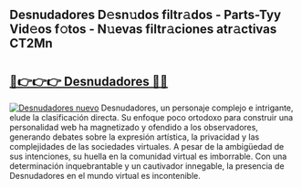 ## Desnudadores D𝚎sn𝚞dos filtr𝚊dos - Parts-Tyy Vid𝚎os f𝚘tos - N𝚞evas filtr𝚊ciones atr𝚊ctivas CT2Mn

# <h2><a href="http://mbb56qk.tromn.icu/?c=Desnudadores">🔗👉👉👉 Desnudadores 🔗🔗</a></h2>

[![Desnudadores nuevo](https://i.imgur.com/pEAQMta.gif)](http://mbb56qk.tromn.icu/?c=Desnudadores)
Desnudadores, un personaje complejo e intrigante, elude la clasificación directa. Su enfoque poco ortodoxo para construir una personalidad web ha magnetizado y ofendido a los observadores, generando debates sobre la expresión artística, la privacidad y las complejidades de las sociedades virtuales. A pesar de la ambigüedad de sus intenciones, su huella en la comunidad virtual es imborrable. Con una determinación inquebrantable y un cautivador innegable, la presencia de Desnudadores en el mundo virtual es incontenible.
